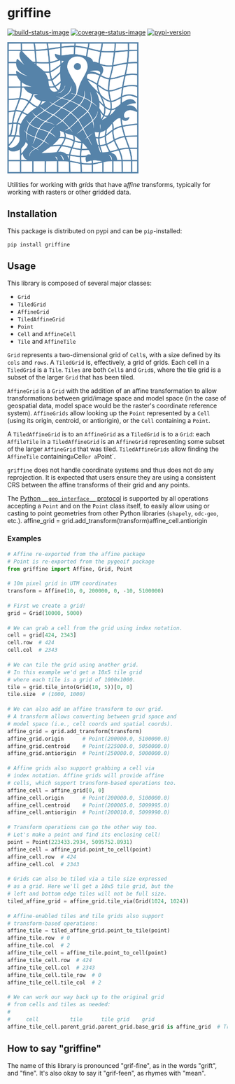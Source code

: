 # griffine

[![build-status-image]][build-status]
[![coverage-status-image]][codecov]
[![pypi-version]][pypi]

<img src="./images/logo.svg" width=300>

Utilities for working with *gri*ds that have a*ffine* transforms, typically for
working with rasters or other gridded data.

## Installation

This package is distributed on pypi and can be `pip`-installed:

```commandline
pip install griffine
```

## Usage

This library is composed of several major classes:

* `Grid`
* `TiledGrid`
* `AffineGrid`
* `TiledAffineGrid`
* `Point`
* `Cell` and `AffineCell`
* `Tile` and `AffineTile`

`Grid` represents a two-dimensional grid of `Cell`s, with a size defined by its
`cols` and `rows`. A `TiledGrid` is, effectively, a grid of grids. Each cell in
a `TiledGrid` is a `Tile`. `Tiles` are both `Cell`s and `Grid`s, where the tile
grid is a subset of the larger `Grid` that has been tiled.

`AffineGrid` is a `Grid` with the addition of an affine transformation to allow
transformations between grid/image space and model space (in the case of
geospatial data, model space would be the raster's coordinate reference
system). `AffineGrids` allow looking up the `Point` represented by a `Cell`
(using its origin, centroid, or antiorigin), or the `Cell` containing a
`Point`.

A `TiledAffineGrid` is to an `AffineGrid` as a `TiledGrid` is to a `Grid`: each
`AffileTile` in a `TiledAffineGrid` is an `AffineGrid` representing some subset
of the larger `AffineGrid` that was tiled. `TiledAffineGrids` allow finding the
`AffineTile` containing` a `Cell` or a `Point`.

`griffine` does not handle coordinate systems and thus does not do any
reprojection. It is expected that users ensure they are using a consistent CRS
between the affine transforms of their grid and any points.

The [Python `__geo_interface__`
protocol](https://gist.github.com/sgillies/2217756) is supported by all
operations accepting a `Point` and on the `Point` class itself, to easily allow
using or casting to point geometries from other Python libraries (`shapely`,
`odc-geo`, etc.).
affine_grid = grid.add_transform(transform)affine_cell.antiorigin
### Examples

```python
# Affine re-exported from the affine package
# Point is re-exported from the pygeoif package
from griffine import Affine, Grid, Point

# 10m pixel grid in UTM coordinates
transform = Affine(10, 0, 200000, 0, -10, 5100000)

# First we create a grid!
grid = Grid(10000, 5000)

# We can grab a cell from the grid using index notation.
cell = grid[424, 2343]
cell.row  # 424
cell.col  # 2343

# We can tile the grid using another grid.
# In this example we'd get a 10x5 tile grid
# where each tile is a grid of 1000x1000.
tile = grid.tile_into(Grid(10, 5))[0, 0]
tile.size  # (1000, 1000)

# We can also add an affine transform to our grid.
# A transform allows converting between grid space and
# model space (i.e., cell coords and spatial coords).
affine_grid = grid.add_transform(transform)
affine_grid.origin      # Point(200000.0, 5100000.0)
affine_grid.centroid    # Point(225000.0, 5050000.0)
affine_grid.antiorigin  # Point(250000.0, 5000000.0)

# Affine grids also support grabbing a cell via
# index notation. Affine grids will provide affine
# cells, which support transform-based operations too.
affine_cell = affine_grid[0, 0]
affine_cell.origin      # Point(200000.0, 5100000.0)
affine_cell.centroid    # Point(200005.0, 5099995.0)
affine_cell.antiorigin  # Point(200010.0, 5099990.0)

# Transform operations can go the other way too.
# Let's make a point and find its enclosing cell!
point = Point(223433.2934, 5095752.8931)
affine_cell = affine_grid.point_to_cell(point)
affine_cell.row  # 424
affine_cell.col  # 2343

# Grids can also be tiled via a tile size expressed
# as a grid. Here we'll get a 10x5 tile grid, but the
# left and bottom edge tiles will not be full size.
tiled_affine_grid = affine_grid.tile_via(Grid(1024, 1024))

# Affine-enabled tiles and tile grids also support
# transform-based operations:
affine_tile = tiled_affine_grid.point_to_tile(point)
affine_tile.row  # 0
affine_tile.col  # 2
affine_tile_cell = affine_tile.point_to_cell(point)
affine_tile_cell.row  # 424
affine_tile_cell.col  # 2343
affine_tile_cell.tile_row  # 0
affine_tile_cell.tile_col  # 2

# We can work our way back up to the original grid
# from cells and tiles as needed:
#
#     cell          tile      tile grid    grid
affine_tile_cell.parent_grid.parent_grid.base_grid is affine_grid  # True
```

## How to say "griffine"

The name of this library is pronounced "grif-fine", as in the words "grift",
and "fine". It's also okay to say it "grif-feen", as rhymes with "mean".

[build-status-image]: https://github.com/jkeifer/griffine/actions/workflows/ci.yml/badge.svg
[build-status]: https://github.com/jkeifer/griffine/actions/workflows/ci.yml
[coverage-status-image]: https://img.shields.io/codecov/c/github/jkeifer/griffine/main.svg
[codecov]: https://codecov.io/github/jkeifer/griffine?branch=main
[pypi-version]: https://img.shields.io/pypi/v/griffine.svg
[pypi]: https://pypi.org/project/griffine/
